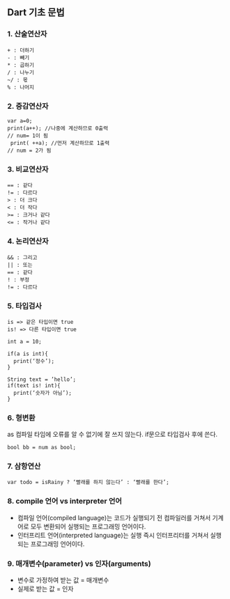 ## Dart 기초 문법

### 1. 산술연산자
```
+ : 더하기
- : 빼기
* : 곱하기
/ : 나누기
~/ : 몫
% : 나머지
```

### 2. 증감연산자

```
var a=0;
print(a++); //나중에 계산하므로 0출력
// num= 1이 됨
 print( ++a); //먼저 계산하므로 1출력
// num = 2가 됨
```


### 3. 비교연산자
```
== : 같다
!= : 다르다
> : 더 크다
< : 더 작다
>= : 크거나 같다
<= : 작거나 같다
```

### 4. 논리연산자
```
&& : 그리고
|| : 또는
== : 같다
! : 부정
!= : 다르다
```

### 5. 타입검사
```
is => 같은 타입이면 true
is! => 다른 타입이면 true

int a = 10;

if(a is int){
  print(‘정수’);
}

String text = ’hello’;
if(text is! int){
  print(‘숫자가 아님’);
}
```
### 6. 형변환
as 컴파일 타임에 오류를 알 수 없기에 잘 쓰지 않는다. if문으로 타입검사 후에 쓴다.
```
bool bb = num as bool; 
```
### 7. 삼항연산
```
var todo = isRainy ? ‘빨래를 하지 않는다’ : ‘빨래를 한다’;
```
### 8. compile 언어 vs interpreter 언어
- 컴파일 언어(compiled language)는 코드가 실행되기 전 컴파일러를 거쳐서 기계어로 모두 변환되어 실행되는 프로그래밍 언어이다.
- 인터프리트 언어(interpreted language)는 실행 즉시 인터프리터를 거쳐서 실행되는 프로그래밍 언어이다.

### 9. 매개변수(parameter) vs 인자(arguments)
- 변수로 가정하여 받는 값 = 매개변수
- 실제로 받는 값 = 인자


